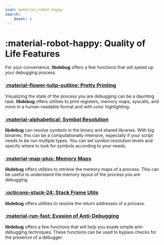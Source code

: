 ```yaml
---
icon: material/robot-happy
search:
    boost: 4
---
```

# :material-robot-happy: Quality of Life Features
For your convenience, **libdebug** offers a few functions that will speed up your debugging process.

### [:material-flower-tulip-outline: Pretty Printing](../pretty_printing/)
Visualizing the state of the process you are debugging can be a daunting task. **libdebug** offers utilities to print registers, memory maps, syscalls, and more in a human-readable format and with color highlighting.

### [:material-alphabetical: Symbol Resolution](../symbols/)
**libdebug** can resolve symbols in the binary and shared libraries. With big binaries, this can be a computationally intensive, especially if your script needs to be run multiple types. You can set symbol resolution levels and specify where to look for symbols according to your needs.

### [:material-map-plus: Memory Maps](../memory_maps/)
**libdebug** offers utilities to retrieve the memory maps of a process. This can be useful to understand the memory layout of the process you are debugging.

### [:octicons-stack-24: Stack Frame Utils](../stack_frame_utils/)
**libdebug** offers utilities to resolve the return addresses of a process.

### [:material-run-fast: Evasion of Anti-Debugging](../anti_debugging/)
**libdebug** offers a few functions that will help you evade simple anti-debugging techniques. These functions can be used to bypass checks for the presence of a debugger.